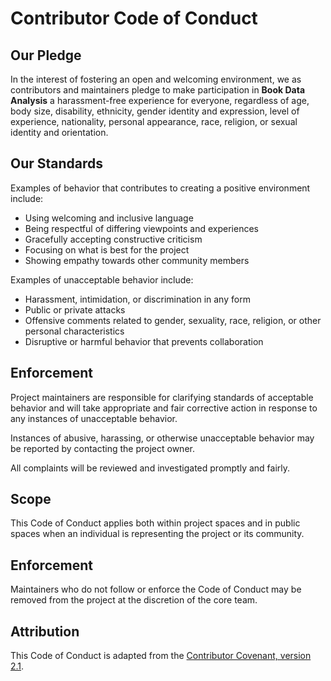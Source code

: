 # Contributor Code of Conduct

## Our Pledge

In the interest of fostering an open and welcoming environment, we as contributors and maintainers pledge to make participation in **Book Data Analysis** a harassment-free experience for everyone, regardless of age, body size, disability, ethnicity, gender identity and expression, level of experience, nationality, personal appearance, race, religion, or sexual identity and orientation.

## Our Standards

Examples of behavior that contributes to creating a positive environment include:

- Using welcoming and inclusive language
- Being respectful of differing viewpoints and experiences
- Gracefully accepting constructive criticism
- Focusing on what is best for the project
- Showing empathy towards other community members

Examples of unacceptable behavior include:

- Harassment, intimidation, or discrimination in any form
- Public or private attacks
- Offensive comments related to gender, sexuality, race, religion, or other personal characteristics
- Disruptive or harmful behavior that prevents collaboration

## Enforcement

Project maintainers are responsible for clarifying standards of acceptable behavior and will take appropriate and fair corrective action in response to any instances of unacceptable behavior.

Instances of abusive, harassing, or otherwise unacceptable behavior may be reported by contacting the project owner.

All complaints will be reviewed and investigated promptly and fairly.

## Scope

This Code of Conduct applies both within project spaces and in public spaces when an individual is representing the project or its community.

## Enforcement

Maintainers who do not follow or enforce the Code of Conduct may be removed from the project at the discretion of the core team.

## Attribution

This Code of Conduct is adapted from the [Contributor Covenant, version 2.1](https://www.contributor-covenant.org/version/2/1/code_of_conduct/).
